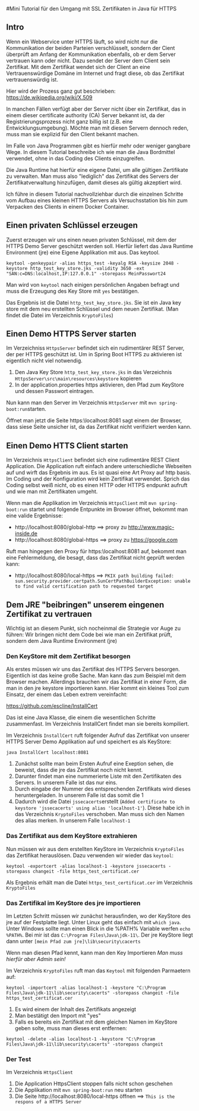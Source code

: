 #Mini Tutorial für den Umgang mit SSL Zertifikaten in Java für HTTPS

## Intro
Wenn ein Webservice unter HTTPS läuft, so wird nicht nur die Kommunikation der beiden Parteien verschlüsselt, sondern der Cient überprüft am Anfang der Kommunikation ebenfalls, ob er dem Server vertrauen kann oder nicht. Dazu sendet der Server dem Client sein Zertifikat. 
Mit dem Zertifikat wendet sich der Client an eine Vertrauenswürdige Domäne im Internet und fragt diese, ob das Zertifikat vertrauenswürdig ist.

Hier wird der Prozess ganz gut beschrieben:
https://de.wikipedia.org/wiki/X.509

In manchen Fällen verfügt aber der Server nicht über ein Zertifikat, das in einem dieser certificate authority (CA) Server bekannt ist, da der Registrierungsprozess nicht ganz billig ist (z.B. eine Entwicklungsumgebung). 
Möchte man mit diesen Servern dennoch reden, muss man sie explizid für den Client bekannt machen.

Im Falle von Java Programmen gibt es hierfür mehr oder weniger gangbare Wege. In diesem Tutorial beschreibe ich wie man die Java Bordmittel verwendet, ohne in das Coding des Clients einzugreifen.

Die Java Runtime hat hierfür eine eigene Datei, um alle gültigen Zertifikate zu verwalten. Man muss also "lediglich" das Zertifikat des Servers der Zertifikatverwaltung hinzufügen, damit dieses als gültig akzeptiert wird.

Ich führe in diesem Tutorial nachvollziehbar durch die einzelnen Schritte vom Aufbau eines kleinen HTTPS Servers als Versuchsstation bis hin zum Verpacken des Clients in einem Docker Container.   

## Einen privaten Schlüssel erzeugen
Zuerst erzeugen wir uns einen neuen privaten Schlüssel, mit dem der HTTPS Demo Server geschützt werden soll. Hierfür liefert das Java Runtime Environment (jre) eine Eigene Applikation mit aus. Das keytool.

```
keytool -genkeypair -alias https_test -keyalg RSA -keysize 2048 -keystore http_test_key_store.jks -validity 3650 -ext "SAN:c=DNS:localhost,IP:127.0.0.1" -storepass MeinPasswort24
```

Man wird von `keytool` nach einigen persönlichen Angaben befragt und muss die Erzeugung des Key Store mit `yes` bestätigen. 

Das Ergebnis ist die Datei `http_test_key_store.jks`. Sie ist ein Java key store mit dem neu erstellten Schlüssel und dem neuen Zertifikat. (Man findet die Datei im Verzeichnis `KryptoFiles`)



## Einen Demo HTTPS Server starten
Im Verzeichniss `HttpsServer` befindet sich ein rudimentärer REST Server, der per HTTPS geschützt ist. Um in Spring Boot HTTPS zu aktivieren ist eigentlich nicht viel notwendig.

1. Den Java Key Store `http_test_key_store.jks` in das Verzeichnis `HttpsServer\src\main\resources\keystore` kopieren
2. In der application.properties https aktivieren, den Pfad zum KeyStore und dessen Passwort eintragen.

Nun kann man den Server im Verzeichnis `HttpsServer` mit `mvn spring-boot:run`starten.

Öffnet man jetzt die Seite https:\\localhost:8081 sagt einem der Browser, dass siese Seite unsicher ist, da das Zertifikat nicht verifiziert werden kann.


## Einen Demo HTTS Client starten
Im Verzeichnis `HttpsClient` befindet sich eine rudimentäre REST Client Application. Die Application ruft einfach andere unterschiedliche Webseiten auf und wirft das Ergebnis im aus. Es ist quasi eine Art Proxy auf http basis. Im Coding und der Konfiguration wird kein Zertifikat verwendet. Sprich das Coding selbst weiß nicht, ob es einen HTTP oder HTTPS endpunkt aufruft und wie man mit Zertifikaten umgeht.  

Wenn man die Applikation im Verzeichnis `HttpsClient` mit `mvn spring-boot:run` startet und folgende Entpunkte im Browser öffnet, bekommt man eine valide Ergebnisse:

* http://localhost:8080/global-http ==> proxy zu http://www.magic-inside.de
* http://localhost:8080/global-https ==> proxy zu https://google.com

Ruft man hingegen den Proxy für https:\\localhost:8081 auf, bekommt man eine Fehlermeldung, die besagt, dass das Zertifikat nicht geprüft werden kann:

* http://localhost:8080/local-https ==> `PKIX path building failed: sun.security.provider.certpath.SunCertPathBuilderException: unable to find valid certification path to requested target`


## Dem JRE "beibringen" unserem eingenen Zertifikat zu vertrauen
Wichtig ist an diesem Punkt, sich nocheinmal die Strategie vor Auge zu führen: Wir bringen nicht dem Code bei wie man ein Zertifikat prüft, sondern dem Java Runtime Environment (jre)

### Den KeyStore mit dem Zertifikat besorgen
Als erstes müssen wir uns das Zertifikat des HTTPS Servers besorgen. Eigentlich ist das keine große Sache. Man kann das zum Beispiel mit dem Browser machen. Allerdings brauchen wir das Zertifikat in einer Form, die man in den jre keystore importieren kann. Hier kommt ein kleines Tool zum Einsatz, der einem das Leben extrem vereinfacht:

https://github.com/escline/InstallCert

Das ist eine Java Klasse, die einem die wesentlichen Schritte zusammenfast. Im Verzeichnis InstallCert findet man sie bereits kompiliert. 

Im Verzeichnis `InstallCert` ruft folgender Aufruf das Zertifikat von unserer HTTPS Server Demo Applikation auf und speichert es als KeyStore:

```
java InstallCert localhost:8081
```

1. Zunächst sollte man beim Ersten Aufruf eine Exeption sehen, die beweist, dass die jre das Zertifikat noch nicht kennt. 
2. Darunter findet man eine nummerierte Liste mit den Zertifikaten des Servers. In unserem Falle ist das nur eins.
3. Durch eingabe der Nummer des entsprechenden Zertifikats wird dieses heruntergeladen. In unserem Falle ist das somit die 1
4. Dadurch wird die Datei `jssecacerts`erstellt (`Added certificate to keystore 'jssecacerts' using alias 'localhost-1'`). Diese habe ich in das Verzeichnis `KryptoFiles` verschoben. Man muss sich den Namen des alias merken. In unserem Falle `localhost-1`

### Das Zertifikat aus dem KeyStore extrahieren
Nun müssen wir aus dem erstellten KeyStore im Verzeichnis `KryptoFiles` das Zertifikat herauslösen. Dazu verwenden wir wieder das `keytool`:

```
keytool -exportcert -alias localhost-1 -keystore jssecacerts -storepass changeit -file https_test_certificat.cer
```

Als Ergebnis erhält man die Datei `https_test_certificat.cer` im Verzeichnis `KryptoFiles`


### Das Zertifikal im KeyStore des jre importieren
Im Letzten Schritt müssen wir zunächst herausfinden, wo der KeyStore des jre auf der Festplatte liegt. Unter Linux geht das einfach mit `which java`. Unter Windows sollte man einen Blick in die %PATH% Variable werfen `echo %PATH%`. Bei mir ist das `C:\Program Files\Java\jdk-11\`.
Der jre KeyStore liegt dann unter `[mein Pfad zum jre]\lib\security\cacerts`

Wenn man diesen Pfad kennt, kann man den Key Importieren *Man muss hierfür aber Admin sein!*

Im Verzeichnis `KryptoFiles` ruft man das `Keytool` mit folgenden Parmaetern auf:

```
keytool -importcert -alias localhost-1 -keystore "C:\Program Files\Java\jdk-11\lib\security\cacerts" -storepass changeit -file https_test_certificat.cer
```

1. Es wird einem der Inhalt des Zertifikats angezeigt
2. Man bestätigt den Import mit "yes"
3. Falls es bereits ein Zertifikat mit dem gleichen Namen im KeyStore geben solte, muss man dieses erst entfernen:
```
keytool -delete -alias localhost-1 -keystore "C:\Program Files\Java\jdk-11\lib\security\cacerts" -storepass changeit
```


### Der Test 
Im Verzeichnis `HttpsClient` 

1. Die Application HttpsClient stoppen falls nicht schon geschehen
2. Die Applikation mit `mvn spring-boot:run` neu starten
3. Die Seite http://localhost:8080/local-https öffnen ==> `This is the respons of a HTTPS Server`

